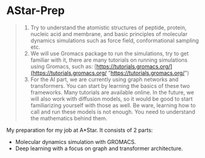 # AStar-Prep
> 1. Try to understand the atomistic structures of peptide, protein, nucleic acid and membrane, and basic principles of molecular dynamics simulations such as force field, conformational sampling etc.
> 2. We will use Gromacs package to run the simulations, try to get familiar with it, there are many tutorials on running simulations using Gromacs, such as: [https://tutorials.gromacs.org/](https://tutorials.gromacs.org/ "https://tutorials.gromacs.org/")
> 3. For the AI part, we are currently using graph networks and transformers. You can start by learning the basics of these two frameworks. Many tutorials are available online. In the future, we will also work with diffusion models, so it would be good to start familiarizing yourself with those as well. Be ware, learning how to call and run these models is not enough. You need to understand the mathematics behind them.

My preparation for my job at A\*Star. It consists of 2 parts:
- Molecular dynamics simulation with GROMACS.
- Deep learning with a focus on graph and transformer architecture.